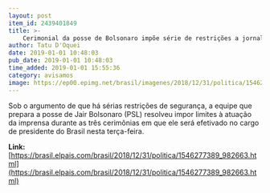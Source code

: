 ```yaml
---
layout: post
item_id: 2439401849
title: >-
    Cerimonial da posse de Bolsonaro impõe série de restrições a jornalistas
author: Tatu D'Oquei
date: 2019-01-01 10:48:03
pub_date: 2019-01-01 10:48:03
time_added: 2019-01-01 15:55:36
category: avisamos
image: https://ep00.epimg.net/brasil/imagenes/2018/12/31/politica/1546277389_982663_1546278394_rrss_normal.jpg
---
```


Sob o argumento de que há sérias restrições de segurança, a equipe que prepara a posse de Jair Bolsonaro (PSL) resolveu impor limites à atuação da imprensa durante as três cerimônias em que ele será efetivado no cargo de presidente do Brasil nesta terça-feira.

**Link:** [https://brasil.elpais.com/brasil/2018/12/31/politica/1546277389_982663.html](https://brasil.elpais.com/brasil/2018/12/31/politica/1546277389_982663.html)

